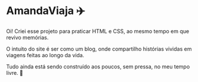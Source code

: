 # AmandaViaja ✈️

Oi! Criei esse projeto para praticar HTML e CSS, ao mesmo tempo em que revivo memórias.  

O intuito do site é ser como um blog, onde compartilho histórias vividas em viagens feitas ao longo da vida.  

Tudo ainda está sendo construído aos poucos, sem pressa, no meu tempo livre. 🚧